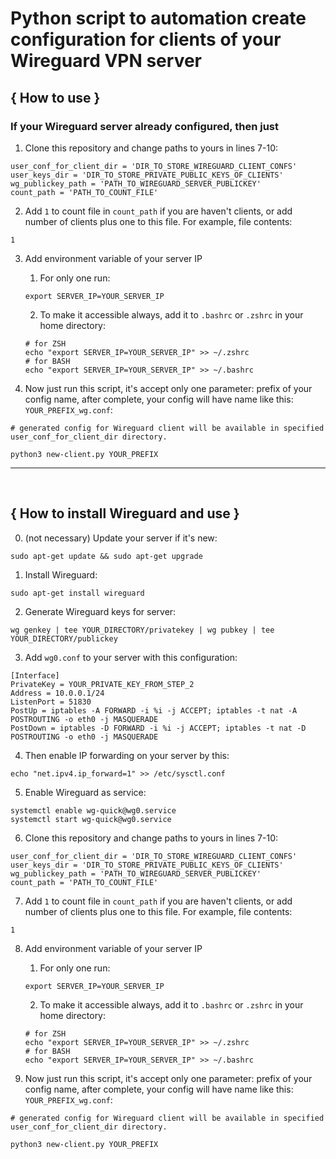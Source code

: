 # Python script to automation create configuration for clients of your Wireguard VPN server

## { How to use }
### **If your Wireguard server already configured, then just**
1) Clone this repository and change paths to yours in lines 7-10:
```
user_conf_for_client_dir = 'DIR_TO_STORE_WIREGUARD_CLIENT_CONFS'
user_keys_dir = 'DIR_TO_STORE_PRIVATE_PUBLIC_KEYS_OF_CLIENTS'
wg_publickey_path = 'PATH_TO_WIREGUARD_SERVER_PUBLICKEY'
count_path = 'PATH_TO_COUNT_FILE'
```

2) Add `1` to count file in `count_path` if you are haven't clients, or add number of clients plus one to this file. For example, file contents:
```
1
```

3) Add environment variable of your server IP

    1) For only one run:

    ```
    export SERVER_IP=YOUR_SERVER_IP
    ```
    2) To make it accessible always, add it to `.bashrc` or `.zshrc` in your home directory:
    ```
    # for ZSH
    echo "export SERVER_IP=YOUR_SERVER_IP" >> ~/.zshrc
    # for BASH
    echo "export SERVER_IP=YOUR_SERVER_IP" >> ~/.bashrc
    
4) Now just run this script, it's accept only one parameter: prefix of your config name, after complete, your config will have name like this: `YOUR_PREFIX_wg.conf`:
```
# generated config for Wireguard client will be available in specified user_conf_for_client_dir directory.

python3 new-client.py YOUR_PREFIX
```

<hr />
<br />

## { How to install Wireguard and use }
0) (not necessary) Update your server if it's new:
```
sudo apt-get update && sudo apt-get upgrade
```
1) Install Wireguard:
```
sudo apt-get install wireguard
```
2) Generate Wireguard keys for server:
```
wg genkey | tee YOUR_DIRECTORY/privatekey | wg pubkey | tee YOUR_DIRECTORY/publickey
```
3) Add `wg0.conf` to your server with this configuration:
```
[Interface]
PrivateKey = YOUR_PRIVATE_KEY_FROM_STEP_2
Address = 10.0.0.1/24
ListenPort = 51830
PostUp = iptables -A FORWARD -i %i -j ACCEPT; iptables -t nat -A POSTROUTING -o eth0 -j MASQUERADE
PostDown = iptables -D FORWARD -i %i -j ACCEPT; iptables -t nat -D POSTROUTING -o eth0 -j MASQUERADE
```

4) Then enable IP forwarding on your server by this:
```
echo "net.ipv4.ip_forward=1" >> /etc/sysctl.conf
```

5) Enable Wireguard as service:
```
systemctl enable wg-quick@wg0.service
systemctl start wg-quick@wg0.service
```

6) Clone this repository and change paths to yours in lines 7-10:
```
user_conf_for_client_dir = 'DIR_TO_STORE_WIREGUARD_CLIENT_CONFS'
user_keys_dir = 'DIR_TO_STORE_PRIVATE_PUBLIC_KEYS_OF_CLIENTS'
wg_publickey_path = 'PATH_TO_WIREGUARD_SERVER_PUBLICKEY'
count_path = 'PATH_TO_COUNT_FILE'
```

7) Add `1` to count file in `count_path` if you are haven't clients, or add number of clients plus one to this file. For example, file contents:
```
1
```

8) Add environment variable of your server IP

    1) For only one run:

    ```
    export SERVER_IP=YOUR_SERVER_IP
    ```
    2) To make it accessible always, add it to `.bashrc` or `.zshrc` in your home directory:
    ```
    # for ZSH
    echo "export SERVER_IP=YOUR_SERVER_IP" >> ~/.zshrc
    # for BASH
    echo "export SERVER_IP=YOUR_SERVER_IP" >> ~/.bashrc

9) Now just run this script, it's accept only one parameter: prefix of your config name, after complete, your config will have name like this: `YOUR_PREFIX_wg.conf`:
```
# generated config for Wireguard client will be available in specified user_conf_for_client_dir directory.

python3 new-client.py YOUR_PREFIX
```